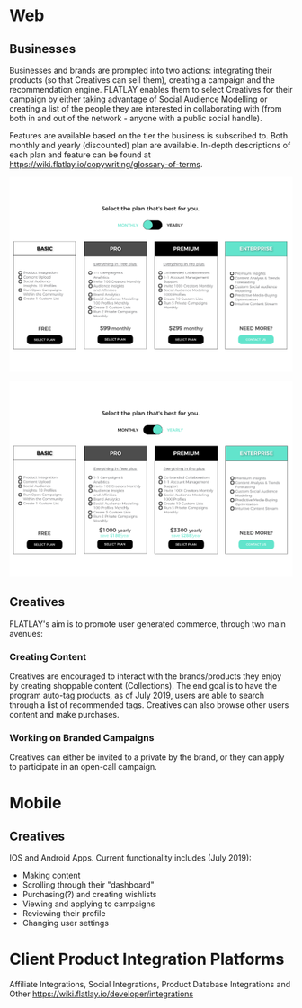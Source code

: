 <!-- TITLE: Products -->

# Web
## Businesses
Businesses and brands are prompted into two actions: integrating their products (so that Creatives can sell them), creating a campaign and the recommendation engine. FLATLAY enables them to select Creatives for their campaign by either taking advantage of Social Audience Modelling or creating a list of the people they are interested in collaborating with (from both in and out of the network - anyone with a public social handle). 

Features are available based on the tier the business is subscribed to. Both monthly and yearly (discounted) plan are available. In-depth descriptions of each plan and feature can be found at https://wiki.flatlay.io/copywriting/glossary-of-terms.

![Plans Monthly](/uploads/plans-monthly.png "Plans Monthly")

![Plans Yearly](/uploads/plans-yearly.png "Plans Yearly")

## Creatives
FLATLAY's aim is to promote user generated commerce, through two main avenues:
### Creating Content
Creatives are encouraged to interact with the brands/products they enjoy by creating shoppable content (Collections). The end goal is to have the program auto-tag products, as of July 2019, users are able to search through a list of recommended tags. Creatives can also browse other users content and make purchases.
### Working on Branded Campaigns
Creatives can either be invited to a private by the brand, or they can apply to participate in an open-call campaign.

# Mobile
## Creatives
IOS and Android Apps. Current functionality includes (July 2019):
* Making content
* Scrolling through their "dashboard"
* Purchasing(?) and creating wishlists 
* Viewing and applying to campaigns
* Reviewing their profile
* Changing user settings

# Client Product Integration Platforms
Affiliate Integrations, Social Integrations, Product Database Integrations and Other
https://wiki.flatlay.io/developer/integrations